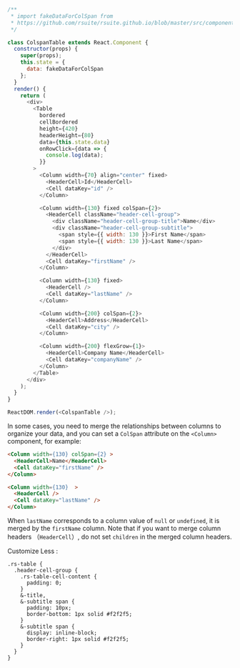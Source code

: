 <!--start-code-->

```js
/**
 * import fakeDataForColSpan from
 * https://github.com/rsuite/rsuite.github.io/blob/master/src/components/table/data/usersForColSpan.js
 */

class ColspanTable extends React.Component {
  constructor(props) {
    super(props);
    this.state = {
      data: fakeDataForColSpan
    };
  }
  render() {
    return (
      <div>
        <Table
          bordered
          cellBordered
          height={420}
          headerHeight={80}
          data={this.state.data}
          onRowClick={data => {
            console.log(data);
          }}
        >
          <Column width={70} align="center" fixed>
            <HeaderCell>Id</HeaderCell>
            <Cell dataKey="id" />
          </Column>

          <Column width={130} fixed colSpan={2}>
            <HeaderCell className="header-cell-group">
              <div className="header-cell-group-title">Name</div>
              <div className="header-cell-group-subtitle">
                <span style={{ width: 130 }}>First Name</span>
                <span style={{ width: 130 }}>Last Name</span>
              </div>
            </HeaderCell>
            <Cell dataKey="firstName" />
          </Column>

          <Column width={130} fixed>
            <HeaderCell />
            <Cell dataKey="lastName" />
          </Column>

          <Column width={200} colSpan={2}>
            <HeaderCell>Address</HeaderCell>
            <Cell dataKey="city" />
          </Column>

          <Column width={200} flexGrow={1}>
            <HeaderCell>Company Name</HeaderCell>
            <Cell dataKey="companyName" />
          </Column>
        </Table>
      </div>
    );
  }
}

ReactDOM.render(<ColspanTable />);
```

<!--end-code-->

In some cases, you need to merge the relationships between columns to organize your data, and you can set a `ColSpan` attribute on the `<Column>` component, for example:

```html
<Column width={130} colSpan={2} >
  <HeaderCell>Name</HeaderCell>
  <Cell dataKey="firstName" />
</Column>

<Column width={130}  >
  <HeaderCell />
  <Cell dataKey="lastName" />
</Column>
```

When `lastName` corresponds to a column value of `null` or `undefined`, it is merged by the `firstName` column.
Note that if you want to merge column headers （`HeaderCell`）, do not set `children` in the merged column headers.

Customize Less :

```less
.rs-table {
  .header-cell-group {
    .rs-table-cell-content {
      padding: 0;
    }
    &-title,
    &-subtitle span {
      padding: 10px;
      border-bottom: 1px solid #f2f2f5;
    }
    &-subtitle span {
      display: inline-block;
      border-right: 1px solid #f2f2f5;
    }
  }
}
```
